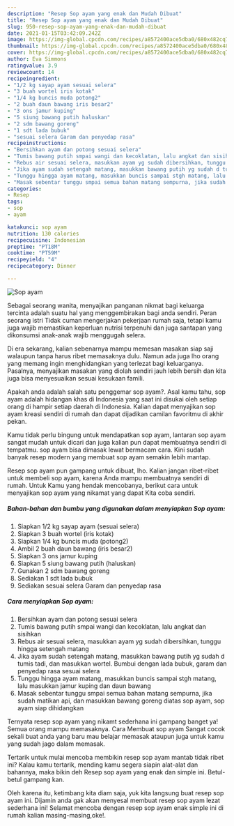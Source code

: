 ```yaml
---
description: "Resep Sop ayam yang enak dan Mudah Dibuat"
title: "Resep Sop ayam yang enak dan Mudah Dibuat"
slug: 950-resep-sop-ayam-yang-enak-dan-mudah-dibuat
date: 2021-01-15T03:42:09.242Z
image: https://img-global.cpcdn.com/recipes/a8572400ace5dba0/680x482cq70/sop-ayam-foto-resep-utama.jpg
thumbnail: https://img-global.cpcdn.com/recipes/a8572400ace5dba0/680x482cq70/sop-ayam-foto-resep-utama.jpg
cover: https://img-global.cpcdn.com/recipes/a8572400ace5dba0/680x482cq70/sop-ayam-foto-resep-utama.jpg
author: Eva Simmons
ratingvalue: 3.9
reviewcount: 14
recipeingredient:
- "1/2 kg sayap ayam sesuai selera"
- "3 buah wortel iris kotak"
- "1/4 kg buncis muda potong2"
- "2 buah daun bawang iris besar2"
- "3 ons jamur kuping"
- "5 siung bawang putih haluskan"
- "2 sdm bawang goreng"
- "1 sdt lada bubuk"
- "sesuai selera Garam dan penyedap rasa"
recipeinstructions:
- "Bersihkan ayam dan potong sesuai selera"
- "Tumis bawang putih smpai wangi dan kecoklatan, lalu angkat dan sisihkan"
- "Rebus air sesuai selera, masukkan ayam yg sudah dibersihkan, tunggu hingga setengah matang"
- "Jika ayam sudah setengah matang, masukkan bawang putih yg sudah d tumis tadi, dan masukkan wortel. Bumbui dengan lada bubuk, garam dan penyedap rasa sesuai selera"
- "Tunggu hingga ayam matang, masukkan buncis sampai stgh matang, lalu masukkan jamur kuping dan daun bawang"
- "Masak sebentar tunggu smpai semua bahan matang sempurna, jika sudah matikan api, dan masukkan bawang goreng diatas sop ayam, sop ayam siap dihidangkan"
categories:
- Resep
tags:
- sop
- ayam

katakunci: sop ayam 
nutrition: 130 calories
recipecuisine: Indonesian
preptime: "PT18M"
cooktime: "PT59M"
recipeyield: "4"
recipecategory: Dinner

---
```



![Sop ayam](https://img-global.cpcdn.com/recipes/a8572400ace5dba0/680x482cq70/sop-ayam-foto-resep-utama.jpg)

Sebagai seorang wanita, menyajikan panganan nikmat bagi keluarga tercinta adalah suatu hal yang menggembirakan bagi anda sendiri. Peran seorang istri Tidak cuman mengerjakan pekerjaan rumah saja, tetapi kamu juga wajib memastikan keperluan nutrisi terpenuhi dan juga santapan yang dikonsumsi anak-anak wajib menggugah selera.

Di era  sekarang, kalian sebenarnya mampu memesan masakan siap saji walaupun tanpa harus ribet memasaknya dulu. Namun ada juga lho orang yang memang ingin menghidangkan yang terlezat bagi keluarganya. Pasalnya, menyajikan masakan yang diolah sendiri jauh lebih bersih dan kita juga bisa menyesuaikan sesuai kesukaan famili. 



Apakah anda adalah salah satu penggemar sop ayam?. Asal kamu tahu, sop ayam adalah hidangan khas di Indonesia yang saat ini disukai oleh setiap orang di hampir setiap daerah di Indonesia. Kalian dapat menyajikan sop ayam kreasi sendiri di rumah dan dapat dijadikan camilan favoritmu di akhir pekan.

Kamu tidak perlu bingung untuk mendapatkan sop ayam, lantaran sop ayam sangat mudah untuk dicari dan juga kalian pun dapat membuatnya sendiri di tempatmu. sop ayam bisa dimasak lewat bermacam cara. Kini sudah banyak resep modern yang membuat sop ayam semakin lebih mantap.

Resep sop ayam pun gampang untuk dibuat, lho. Kalian jangan ribet-ribet untuk membeli sop ayam, karena Anda mampu membuatnya sendiri di rumah. Untuk Kamu yang hendak mencobanya, berikut cara untuk menyajikan sop ayam yang nikamat yang dapat Kita coba sendiri.

<!--inarticleads1-->

##### Bahan-bahan dan bumbu yang digunakan dalam menyiapkan Sop ayam:

1. Siapkan 1/2 kg sayap ayam (sesuai selera)
1. Siapkan 3 buah wortel (iris kotak)
1. Siapkan 1/4 kg buncis muda (potong2)
1. Ambil 2 buah daun bawang (iris besar2)
1. Siapkan 3 ons jamur kuping
1. Siapkan 5 siung bawang putih (haluskan)
1. Gunakan 2 sdm bawang goreng
1. Sediakan 1 sdt lada bubuk
1. Sediakan sesuai selera Garam dan penyedap rasa




<!--inarticleads2-->

##### Cara menyiapkan Sop ayam:

1. Bersihkan ayam dan potong sesuai selera
1. Tumis bawang putih smpai wangi dan kecoklatan, lalu angkat dan sisihkan
1. Rebus air sesuai selera, masukkan ayam yg sudah dibersihkan, tunggu hingga setengah matang
1. Jika ayam sudah setengah matang, masukkan bawang putih yg sudah d tumis tadi, dan masukkan wortel. Bumbui dengan lada bubuk, garam dan penyedap rasa sesuai selera
1. Tunggu hingga ayam matang, masukkan buncis sampai stgh matang, lalu masukkan jamur kuping dan daun bawang
1. Masak sebentar tunggu smpai semua bahan matang sempurna, jika sudah matikan api, dan masukkan bawang goreng diatas sop ayam, sop ayam siap dihidangkan




Ternyata resep sop ayam yang nikamt sederhana ini gampang banget ya! Semua orang mampu memasaknya. Cara Membuat sop ayam Sangat cocok sekali buat anda yang baru mau belajar memasak ataupun juga untuk kamu yang sudah jago dalam memasak.

Tertarik untuk mulai mencoba membikin resep sop ayam mantab tidak ribet ini? Kalau kamu tertarik, mending kamu segera siapin alat-alat dan bahannya, maka bikin deh Resep sop ayam yang enak dan simple ini. Betul-betul gampang kan. 

Oleh karena itu, ketimbang kita diam saja, yuk kita langsung buat resep sop ayam ini. Dijamin anda gak akan menyesal membuat resep sop ayam lezat sederhana ini! Selamat mencoba dengan resep sop ayam enak simple ini di rumah kalian masing-masing,oke!.

